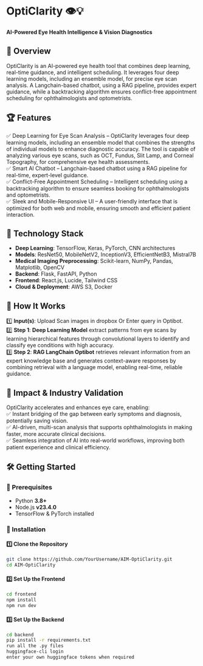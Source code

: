 # OptiClarity 👁️💡  
**AI-Powered Eye Health Intelligence & Vision Diagnostics**  

## 🚀 Overview  
OptiClarity is an AI-powered eye health tool that combines deep learning, real-time guidance, and intelligent scheduling. It leverages four deep learning models, including an ensemble model, for precise eye scan analysis. A Langchain-based chatbot, using a RAG pipeline, provides expert guidance, while a backtracking algorithm ensures conflict-free appointment scheduling for ophthalmologists and optometrists.  

## 🏆 Features  
✅ Deep Learning for Eye Scan Analysis – OptiClarity leverages four deep learning models, including an ensemble model that combines the strengths of individual models to enhance diagnostic accuracy. The tool is capable of analyzing various eye scans, such as OCT, Fundus, Slit Lamp, and Corneal Topography, for comprehensive eye health assessments.  
✅ Smart AI Chatbot – Langchain-based chatbot using a RAG pipeline for real-time, expert-level guidance.  
✅ Conflict-Free Appointment Scheduling – Intelligent scheduling using a backtracking algorithm to ensure seamless booking for ophthalmologists and optometrists.  
✅ Sleek and Mobile-Responsive UI – A user-friendly interface that is optimized for both web and mobile, ensuring smooth and efficient patient interaction.  

## 🔬 Technology Stack  
- **Deep Learning**: TensorFlow, Keras, PyTorch, CNN architectures
- **Models**: ResNet50, MobileNetV2, InceptionV3, EfficientNetB3, Mistral7B
- **Medical Imaging Preprocessing**: Scikit-learn, NumPy, Pandas, Matplotlib, OpenCV
- **Backend**: Flask, FastAPI, Python 
- **Frontend**: React.js, Lucide, Tailwind CSS 
- **Cloud & Deployment**: AWS S3, Docker  

## 🔬 How It Works  
1️⃣ **Input(s)**: Upload Scan images in dropbox Or Enter query in Optibot.  
2️⃣ **Step 1**: **Deep Learning Model** extract patterns from eye scans by learning hierarchical features through convolutional layers to identify and classify eye conditions with high accuracy.    
3️⃣ **Step 2**: **RAG LangChain Optibot**  retrieves relevant information from an expert knowledge base and generates context-aware responses by combining retrieval with a language model, enabling real-time, reliable guidance.  

## 🎯 Impact & Industry Validation  
OptiClarity accelerates and enhances eye care, enabling:  
✅ Instant bridging of the gap between early symptoms and diagnosis, potentially saving vision.  
✅ AI-driven, multi-scan analysis that supports ophthalmologists in making faster, more accurate clinical decisions.  
✅ Seamless integration of AI into real-world workflows, improving both patient experience and clinical efficiency.  

## 🛠️ Getting Started  

### 🔹 Prerequisites  
- Python **3.8+**  
- Node.js **v23.4.0**  
- TensorFlow & PyTorch installed

### 🔹 Installation  

#### **1️⃣ Clone the Repository**  
```bash
git clone https://github.com/YourUsername/AIM-OptiClarity.git
cd AIM-OptiClarity
```
#### **2️⃣ Set Up the Frontend**
```bash
cd frontend
npm install
npm run dev
```
#### **3️⃣ Set Up the Backend**
```bash
cd backend
pip install -r requirements.txt
run all the .py files
huggingface-cli login
enter your own huggingface tokens when required
```

